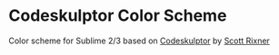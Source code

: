 Codeskulptor Color Scheme
=========================

Color scheme for Sublime 2/3 based on [Codeskulptor](http://www.codeskulptor.org/) by [Scott Rixner](http://www.cs.rice.edu/~rixner/)
